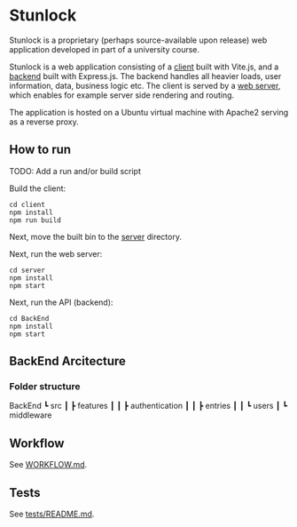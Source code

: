 # Stunlock

Stunlock is a proprietary (perhaps source-available upon release) web application developed in part of a university course.

Stunlock is a web application consisting of a [client](/client/) built with Vite.js, and a [backend](/BackEnd/) built with Express.js. The backend handles all heavier loads, user information, data, business logic etc. The client is served by a [web server](/server/), which enables for example server side rendering and routing.

The application is hosted on a Ubuntu virtual machine with Apache2 serving as a reverse proxy.
 
## How to run

TODO: Add a run and/or build script

Build the client:

```shell
cd client
npm install
npm run build
```

Next, move the built bin to the [server](/server/) directory.

Next, run the web server:
 
```shell
cd server
npm install
npm start
```

Next, run the API (backend):

```shell
cd BackEnd
npm install
npm start
```

## BackEnd Arcitecture

### Folder structure

BackEnd
 ┗ src
 ┃ ┣ features
 ┃ ┃ ┣ authentication
 ┃ ┃ ┣ entries
 ┃ ┃ ┗ users
 ┃ ┗ middleware

## Workflow
See [WORKFLOW.md](WORKFLOW.md). 

## Tests
See [tests/README.md](tests/README.md). 
